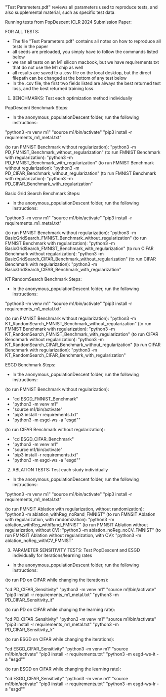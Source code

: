 "Test Parameters.pdf" reviews all parameters used to reproduce tests, and also supplemental material, such as specific test data.

Running tests from PopDescent ICLR 2024 Submission Paper:


FOR ALL TESTS:
- The file "Test Parameters.pdf" contains all notes on how to reproduce all tests in the paper
- all seeds are preloaded, you simply have to follow the commands listed below
- we ran all tests on an M1 silicon macbook, but we have requirements.txt that do not use the M1 chip as well
- all results are saved to a .csv file on the local desktop, but the direct filepath can be changed at the bottom of any test below
- In the .csv file, the first two fields listed are always the best returned test loss, and the best returned training loss



1) BENCHMARKS: Test each optimization method individually

PopDescent Benchmark Steps:
- In the anonymous_populationDescent folder, run the following instructions:

"python3 -m venv m1"
"source m1/bin/activate"
"pip3 install -r requirements_m1_metal.txt"

(to run FMNIST Benchmark without regularization): "python3 -m PD_FMNIST_Benchmark_without_regularization"
(to run FMNIST Benchmark with regularization): "python3 -m PD_FMNIST_Benchmark_with_regularization"
(to run FMNIST Benchmark without regularization): "python3 -m PD_CIFAR_Benchmark_without_regularization"
(to run FMNIST Benchmark with regularization): "python3 -m PD_CIFAR_Benchmark_with_regularization"



Basic Grid Search Benchmark Steps:
- In the anonymous_populationDescent folder, run the following instructions:

"python3 -m venv m1"
"source m1/bin/activate"
"pip3 install -r requirements_m1_metal.txt"

(to run FMNIST Benchmark without regularization): "python3 -m BasicGridSearch_FMNIST_Benchmark_without_regularization"
(to run FMNIST Benchmark with regularization): "python3 -m BasicGridSearch_FMNIST_Benchmark_with_regularization"
(to run CIFAR Benchmark without regularization): "python3 -m BasicGridSearch_CIFAR_Benchmark_without_regularization"
(to run CIFAR Benchmark with regularization): "python3 -m BasicGridSearch_CIFAR_Benchmark_with_regularization"



KT RandomSearch Benchmark Steps:
- In the anonymous_populationDescent folder, run the following instructions:

"python3 -m venv m1"
"source m1/bin/activate"
"pip3 install -r requirements_m1_metal.txt"

(to run FMNIST Benchmark without regularization): "python3 -m KT_RandomSearch_FMNIST_Benchmark_without_regularization"
(to run FMNIST Benchmark with regularization): "python3 -m KT_RandomSearch_FMNIST_Benchmark_with_regularization"
(to run CIFAR Benchmark without regularization): "python3 -m KT_RandomSearch_CIFAR_Benchmark_without_regularization"
(to run CIFAR Benchmark with regularization): "python3 -m KT_RandomSearch_CIFAR_Benchmark_with_regularization"



ESGD Benchmark Steps:
- In the anonymous_populationDescent folder, run the following instructions:

(to run FMNIST Benchmark without regularization):
- "cd ESGD_FMNIST_Benchmark"
- "python3 -m venv m1"
- "source m1/bin/activate"
- "pip3 install -r requirements.txt"
- "python3 -m esgd-ws -a "esgd""

(to run CIFAR Benchmark without regularization):
- "cd ESGD_CIFAR_Benchmark"
- "python3 -m venv m1"
- "source m1/bin/activate"
- "pip3 install -r requirements.txt"
- "python3 -m esgd-ws -a "esgd""




2) ABLATION TESTS: Test each study individually
- In the anonymous_populationDescent folder, run the following instructions:

"python3 -m venv m1"
"source m1/bin/activate"
"pip3 install -r requirements_m1_metal.txt"

(to run FMNSIT Ablation with regularization, without randomization): "python3 -m ablation_withReg_noRand_FMNIST"
(to run FMNSIT Ablation with regularization, with randomization): "python3 -m ablation_withReg_withRand_FMNIST"
(to run FMNSIT Ablation without regularization, without CV): "python3 -m ablation_noReg_noCV_FMNIST"
(to run FMNSIT Ablation without regularization, with CV): "python3 -m ablation_noReg_withCV_FMNIST"




3) PARAMETER SENSITIVITY TESTS: Test PopDescent and ESGD individually for iterations/learning rates
- In the anonymous_populationDescent folder, run the following instructions:

(to run PD on CIFAR while changing the iterations):

"cd PD_CIFAR_Sensitivity"
"python3 -m venv m1"
"source m1/bin/activate"
"pip3 install -r requirements_m1_metal.txt"
"python3 -m PD_CIFAR_Sensitivity_it"

(to run PD on CIFAR while changing the learning rate):

"cd PD_CIFAR_Sensitivity"
"python3 -m venv m1"
"source m1/bin/activate"
"pip3 install -r requirements_m1_metal.txt"
"python3 -m PD_CIFAR_Sensitivity_lr"


(to run ESGD on CIFAR while changing the iterations):

"cd ESGD_CIFAR_Sensitivity"
"python3 -m venv m1"
"source m1/bin/activate"
"pip3 install -r requirements.txt"
"python3 -m esgd-ws-it -a "esgd""

(to run ESGD on CIFAR while changing the learning rate):

"cd ESGD_CIFAR_Sensitivity"
"python3 -m venv m1"
"source m1/bin/activate"
"pip3 install -r requirements.txt"
"python3 -m esgd-ws-lr -a "esgd""























